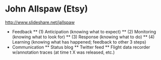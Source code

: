 # John Allspaw (Etsy) #

http://www.slideshare.net/jallspaw 

* Feedback
** (1) Anticipation (knowing what to expect)
** (2) Monitoring (knowing what to look for)
** (3) Response (knowing what to do)
** (4) Learning (knowing what has happened; feedback to other 3 steps)
* Communication
** Status blog
** Twitter feed
** Flight data recorder w/annotation traces (at time t X was released, etc.)


